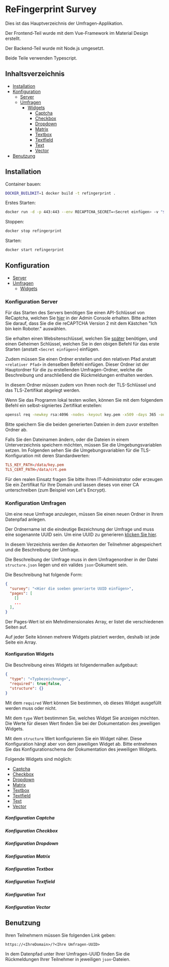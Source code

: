 # ReFingerprint Survey

Dies ist das Hauptverzeichnis der Umfragen-Applikation.

Der Frontend-Teil wurde mit dem Vue-Framework im Material Design erstellt.

Der Backend-Teil wurde mit Node.js umgesetzt.

Beide Teile verwenden Typescript.

## Inhaltsverzeichnis

- [Installation](#installation)
- [Konfiguration](#konfiguration)
  - [Server](#konfiguration-server)
  - [Umfragen](#konfiguration-umfragen)
    - [Widgets](#konfiguration-widgets)
      - [Captcha](#konfiguration-captcha)
      - [Checkbox](#konfiguration-checkbox)
      - [Dropdown](#konfiguration-dropdown)
      - [Matrix](#konfiguration-matrix)
      - [Textbox](#konfiguration-textbox)
      - [Textfield](#konfiguration-textfield)
      - [Text](#konfiguration-text)
      - [Vector](#konfiguration-vector)
- [Benutzung](#benutzung)

## Installation

Container bauen:

```bash
DOCKER_BUILDKIT=1 docker build -t refingerprint .
```

Erstes Starten:

```bash
docker run -d -p 443:443 --env RECAPTCHA_SECRET=<Secret einfügen> -v "$(pwd)"<relativer Datenpfad>:/data --name refingerprint refingerprint
```

Stoppen:

```bash
docker stop refingerprint
```

Starten:

```bash
docker start refingerprint
```

## Konfiguration

- [Server](#konfiguration-server)
- [Umfragen](#konfiguration-survey)
  - [Widgets](#konfiguration-widgets)

### Konfiguration Server

Für das Starten des Servers benötigen Sie einen API-Schlüssel von ReCaptcha, welchen Sie [hier](https://www.google.com/recaptcha/intro/v3.html) in der Admin Console erhalten. Bitte achten Sie darauf, dass Sie die die reCAPTCHA Version 2 mit dem Kästchen "Ich bin kein Roboter." auswählen.

Sie erhalten einen Websitenschlüssel, welchen Sie [später](#konfiguration-captcha) benötigen, und einen Geheimen Schlüssel, welchen Sie in den obigen Befehl für das erste Starten (anstatt `<Secret einfügen>`) einfügen.

Zudem müssen Sie einen Ordner erstellen und den relativen Pfad anstatt `<relativer Pfad>` in denselben Befehl einfügen.
Dieser Ordner ist der Hauptordner für die zu erstellenden Umfragen-Ordner, welche die Beschreibung und anschließend die Rückmeldungen enthalten werden.

In diesem Ordner müssen zudem von Ihnen noch der TLS-Schlüssel und das TLS-Zertifikat abgelegt werden.

Wenn Sie das Programm lokal testen wollen, können Sie mit dem folgendem Befehl ein selbst-signiertes Zertifikat erstellen:

```bash
openssl req -newkey rsa:4096 -nodes -keyout key.pem -x509 -days 365 -out crt.pem
```

Bitte speichern Sie die beiden generierten Dateien in dem zuvor erstellten Ordner ab.

Falls Sie den Dateinamen ändern, oder die Dateien in einem Unterverzeichnis speichern möchten, müssen Sie die Umgebungsvariablen setzen.
Im Folgenden sehen Sie die Umgebungsvariablen für die TLS-Konfiguration mit deren Standardwerten:

```TOML
TLS_KEY_PATH=/data/key.pem
TLS_CERT_PATH=/data/crt.pem
```

Für den realen Einsatz fragen Sie bitte Ihren IT-Administrator oder erzeugen Sie ein Zertifikat für Ihre Domain und lassen dieses von einer CA unterschreiben (zum Beispiel von Let's Encrypt).

### Konfiguration Umfragen

Um eine neue Umfrage anzulegen, müssen Sie einen neuen Ordner in Ihrem Datenpfad anlegen.

Der Ordnername ist die eindeutige Bezeichnung der Umfrage und muss eine sogenannte UUID sein.
Um eine UUID zu generieren [klicken Sie hier](https://www.uuidgenerator.net/version4).

In diesem Verzeichnis werden die Antworten der Teilnehmer abgespeichert und die Beschreibung der Umfrage.

Die Beschreibung der Umfrage muss in dem Umfragenordner in der Datei `structure.json` liegen und ein valides `json`-Dokument sein.

Die Beschreibung hat folgende Form:

```json
{
  "survey": "<Hier die soeben generierte UUID einfügen>",
  "pages": [
    []
    ...
  ],
}
```

Der Pages-Wert ist ein Mehrdimensionales Array, er listet die verschiedenen Seiten auf.

Auf jeder Seite können mehrere Widgets platziert werden, deshalb ist jede Seite ein Array.

#### Konfiguration Widgets

Die Beschreibung eines Widgets ist folgendermaßen aufgebaut:

```json
{
  "type": "<Typbezeichnung>",
  "required": true|false,
  "structure": {}
}
```

Mit dem `required` Wert können Sie bestimmen, ob dieses Widget ausgefüllt werden muss oder nicht.

Mit dem `type` Wert bestimmen Sie, welches Widget Sie anzeigen möchten.
Die Werte für diesen Wert finden Sie bei der Dokumentation des jeweiligen Widgets.

Mit dem `structure` Wert konfigurieren Sie ein Widget näher.
Diese Konfiguration hängt aber von dem jeweiligen Widget ab.
Bitte entnehmen Sie das Konfigurationschema der Dokumentation des jeweiligen Widgets.

Folgende Widgets sind möglich:

- [Captcha](#konfiguration-captcha)
- [Checkbox](#konfiguration-checkbox)
- [Dropdown](#konfiguration-dropdown)
- [Matrix](#konfiguration-matrix)
- [Textbox](#konfiguration-textbox)
- [Textfield](#konfiguration-textfield)
- [Text](#konfiguration-text)
- [Vector](#konfiguration-vector)

##### Konfiguration Captcha

##### Konfiguration Checkbox

##### Konfiguration Dropdown

##### Konfiguration Matrix

##### Konfiguration Textbox

##### Konfiguration Textfield

##### Konfiguration Text

##### Konfiguration Vector

## Benutzung

Ihren Teilnehmern müssen Sie folgenden Link geben:

```URL
https://<IhreDomain>/?<Ihre Umfragen-UUID>
```

In dem Datenpfad unter Ihrer Umfragen-UUID finden Sie die Rückmeldungen Ihrer Teilnehmer in jeweiligen `json`-Dateien.
